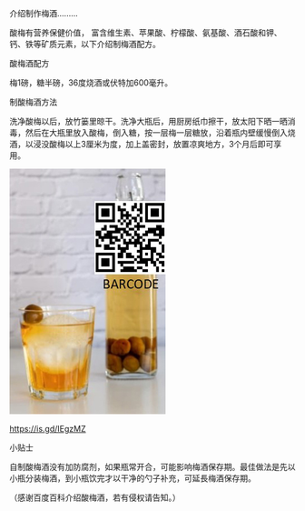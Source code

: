 介绍制作梅酒.........


酸梅有营养保健价值， 富含维生素、苹果酸、柠檬酸、氨基酸、酒石酸和钾、钙、铁等矿质元素，以下介绍制梅酒配方。

酸梅酒配方

梅1磅，糖半磅，36度烧酒或伏特加600毫升。

制酸梅酒方法

洗净酸梅以后，放竹篓里晾干。洗净大瓶后，用厨房纸巾擦干，放太阳下晒一晒消毒，然后在大瓶里放入酸梅，倒入糖，按一层梅一层糖放，沿着瓶内壁缓慢倒入烧酒，以浸没酸梅以上3厘米为度，加上盖密封，放置凉爽地方，3个月后即可享用。


![介绍制作梅酒](https://github.com/ywangnccu/ywang/blob/main/images/PLUM_WINE.jpg)

https://is.gd/IEgzMZ

小贴士

自制酸梅酒没有加防腐剂，如果瓶常开合，可能影响梅酒保存期。最佳做法是先以小瓶分装梅酒，到小瓶饮完才以干净的勺子补充，可延長梅酒保存期。


（感谢百度百科介绍酸梅酒，若有侵权请告知。）
